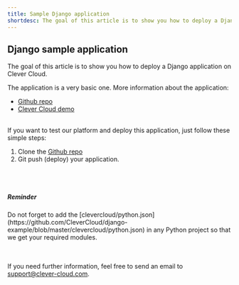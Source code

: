 ```yaml
---
title: Sample Django application
shortdesc: The goal of this article is to show you how to deploy a Django application on Clever Cloud.
---
```


## Django sample application

The goal of this article is to show you how to deploy a Django application on Clever Cloud.

The application is a very basic one. More information about the application:  

*  [Github repo](https://github.com/CleverCloud/django-example)
*  [Clever Cloud demo](http://django.cleverapps.io/)

<br/>
If you want to test our platform and deploy this application, just follow these simple steps:

1. Clone the [Github repo](https://github.com/CleverCloud/django-example)
2. Git push (deploy) your application.

<br/><br/>
<div class="alert alert-hot-problems">
  <h5>Reminder</h5>
  <p>
    Do not forget to add the [clevercloud/python.json](https://github.com/CleverCloud/django-example/blob/master/clevercloud/python.json) in any Python project so that we get your required modules.
  </p>
</div>


<br/><br/>If you need further information, feel free to send an email to <support@clever-cloud.com>.

